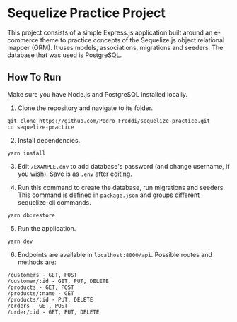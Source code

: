 # Sequelize Practice Project

This project consists of a simple Express.js application built around an e-commerce theme to practice concepts of the Sequelize.js object relational mapper (ORM). It uses models, associations, migrations and seeders. The database that was used is PostgreSQL.

## How To Run
Make sure you have Node.js and PostgreSQL installed locally.

1. Clone the repository and navigate to its folder.
```
git clone https://github.com/Pedro-Freddi/sequelize-practice.git
cd sequelize-practice
```
2. Install dependencies.
```
yarn install
```
3. Edit `/EXAMPLE.env` to add database's password (and change username, if you wish). Save is as `.env` after editing.

4. Run this command to create the database, run migrations and seeders. This command is defined in `package.json` and groups different sequelize-cli commands.
```
yarn db:restore
```
5. Run the application.
```
yarn dev
```

6. Endpoints are available in `localhost:8000/api`. Possible routes and methods are:
```
/customers - GET, POST
/customer/:id - GET, PUT, DELETE
/products - GET, POST
/products/:name - GET
/products/:id - PUT, DELETE
/orders - GET, POST
/order/:id - GET, PUT, DELETE
```

